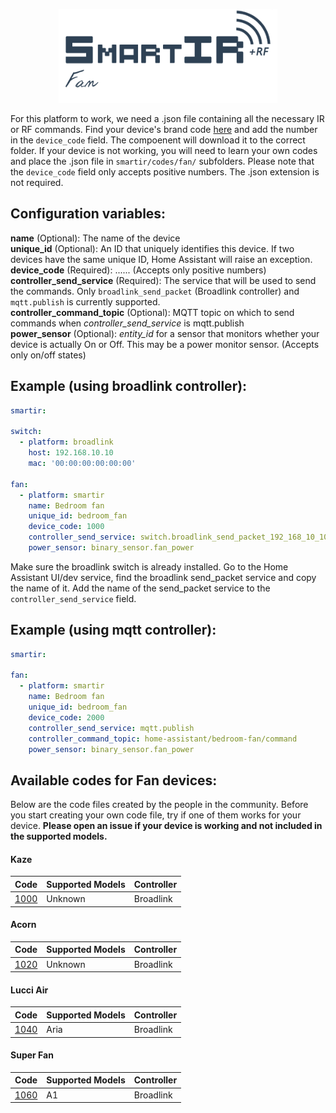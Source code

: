 <p align="center">
  <a href="#"><img src="assets/smartir_fan.png" width="350" alt="SmartIR Media Player"></a>
</p>

For this platform to work, we need a .json file containing all the necessary IR or RF commands.
Find your device's brand code [here](FAN.md#available-codes-for-fan-devices) and add the number in the `device_code` field. The compoenent will download it to the correct folder. If your device is not working, you will need to learn your own codes and place the .json file in `smartir/codes/fan/` subfolders. Please note that the `device_code` field only accepts positive numbers. The .json extension is not required.

## Configuration variables:
**name** (Optional): The name of the device<br />
**unique_id** (Optional): An ID that uniquely identifies this device. If two devices have the same unique ID, Home Assistant will raise an exception.<br />
**device_code** (Required): ...... (Accepts only positive numbers)<br />
**controller_send_service** (Required): The service that will be used to send the commands. Only `broadlink_send_packet` (Broadlink controller) and `mqtt.publish` is currently supported.<br />
**controller_command_topic** (Optional): MQTT topic on which to send commands when *controller_send_service* is mqtt.publish<br />
**power_sensor** (Optional): *entity_id* for a sensor that monitors whether your device is actually On or Off. This may be a power monitor sensor. (Accepts only on/off states)<br />

## Example (using broadlink controller):
```yaml
smartir:

switch:
  - platform: broadlink
    host: 192.168.10.10
    mac: '00:00:00:00:00:00'
    
fan:
  - platform: smartir
    name: Bedroom fan
    unique_id: bedroom_fan
    device_code: 1000
    controller_send_service: switch.broadlink_send_packet_192_168_10_10
    power_sensor: binary_sensor.fan_power
```
Make sure the broadlink switch is already installed. Go to the Home Assistant UI/dev service, find the broadlink send_packet service and copy the name of it.
Add the name of the send_packet service to the `controller_send_service` field.

## Example (using mqtt controller):
```yaml
smartir:
    
fan:
  - platform: smartir
    name: Bedroom fan
    unique_id: bedroom_fan
    device_code: 2000
    controller_send_service: mqtt.publish
    controller_command_topic: home-assistant/bedroom-fan/command
    power_sensor: binary_sensor.fan_power
```

## Available codes for Fan devices:
Below are the code files created by the people in the community. Before you start creating your own code file, try if one of them works for your device. **Please open an issue if your device is working and not included in the supported models.**

#### Kaze
| Code | Supported Models | Controller |
| ------------- | -------------------------- | ------------- |
[1000](../codes/fan/1000.json)|Unknown|Broadlink

#### Acorn
| Code | Supported Models | Controller |
| ------------- | -------------------------- | ------------- |
[1020](../codes/fan/1020.json)|Unknown|Broadlink

#### Lucci Air
| Code | Supported Models | Controller |
| ------------- | -------------------------- | ------------- |
[1040](../codes/fan/1040.json)|Aria|Broadlink

#### Super Fan
| Code | Supported Models | Controller |
| ------------- | -------------------------- | ------------- |
[1060](../codes/fan/1060.json)|A1|Broadlink
